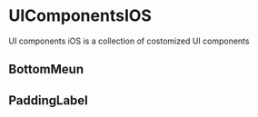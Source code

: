 # UIComponentsIOS
UI components iOS is a collection of costomized UI components

## BottomMeun
## PaddingLabel
